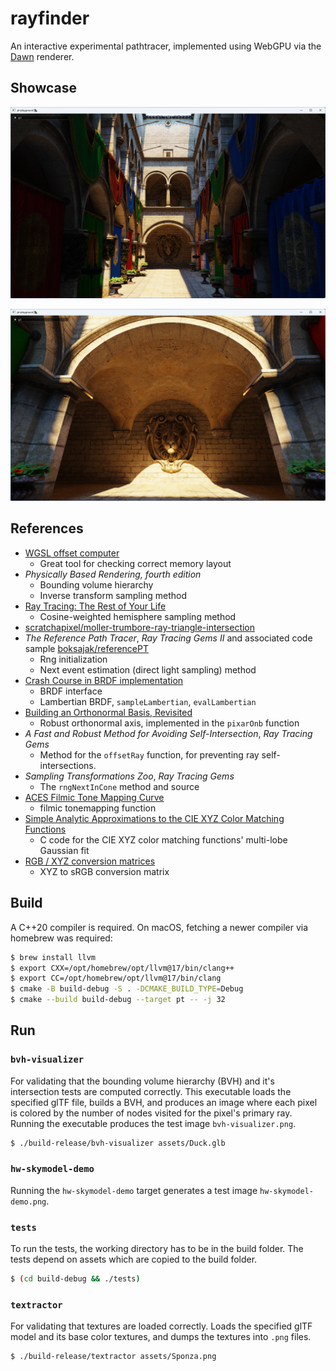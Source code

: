 # rayfinder

An interactive experimental pathtracer, implemented using WebGPU via the [Dawn](https://dawn.googlesource.com/dawn) renderer.

## Showcase

![sponza-1](/img/sponza-1.png)

![sponza-2](/img/sponza-2.png)

## References

- [WGSL offset computer](https://webgpufundamentals.org/webgpu/lessons/resources/wgsl-offset-computer.html)
  - Great tool for checking correct memory layout
- _Physically Based Rendering, fourth edition_
  - Bounding volume hierarchy
  - Inverse transform sampling method
- [Ray Tracing: The Rest of Your Life](https://raytracing.github.io/books/RayTracingTheRestOfYourLife.html)
  - Cosine-weighted hemisphere sampling method
- [scratchapixel/moller-trumbore-ray-triangle-intersection](https://www.scratchapixel.com/lessons/3d-basic-rendering/ray-tracing-rendering-a-triangle/moller-trumbore-ray-triangle-intersection.html)
- _The Reference Path Tracer_, _Ray Tracing Gems II_ and associated code sample [boksajak/referencePT](https://github.com/boksajak/referencePT/)
  - Rng initialization
  - Next event estimation (direct light sampling) method
- [Crash Course in BRDF implementation](https://boksajak.github.io/files/CrashCourseBRDF.pdf)
  - BRDF interface
  - Lambertian BRDF, `sampleLambertian`, `evalLambertian` 
- [Building an Orthonormal Basis, Revisited](https://www.jcgt.org/published/0006/01/01/paper-lowres.pdf)
  - Robust orthonormal axis, implemented in the `pixarOnb` function
- _A Fast and Robust Method for Avoiding Self-Intersection_, _Ray Tracing Gems_
  - Method for the `offsetRay` function, for preventing ray self-intersections.
- _Sampling Transformations Zoo_, _Ray Tracing Gems_
  - The `rngNextInCone` method and source
- [ACES Filmic Tone Mapping Curve](https://knarkowicz.wordpress.com/2016/01/06/aces-filmic-tone-mapping-curve/)
  - filmic tonemapping function
- [Simple Analytic Approximations to the CIE XYZ Color Matching Functions](https://jcgt.org/published/0002/02/01/)
  - C code for the CIE XYZ color matching functions' multi-lobe Gaussian fit
- [RGB / XYZ conversion matrices](http://www.brucelindbloom.com/index.html?Eqn_RGB_XYZ_Matrix.html)
  - XYZ to sRGB conversion matrix

## Build

A C++20 compiler is required. On macOS, fetching a newer compiler via homebrew was required:

```sh
$ brew install llvm
$ export CXX=/opt/homebrew/opt/llvm@17/bin/clang++ 
$ export CC=/opt/homebrew/opt/llvm@17/bin/clang 
$ cmake -B build-debug -S . -DCMAKE_BUILD_TYPE=Debug
$ cmake --build build-debug --target pt -- -j 32
```

## Run

### `bvh-visualizer`

For validating that the bounding volume hierarchy (BVH) and it's intersection tests are computed correctly. This executable loads the specified glTF file, builds a BVH, and produces an image where each pixel is colored by the number of nodes visited for the pixel's primary ray. Running the executable produces the test image `bvh-visualizer.png`.

```sh
$ ./build-release/bvh-visualizer assets/Duck.glb
```

### `hw-skymodel-demo`

Running the `hw-skymodel-demo` target generates a test image `hw-skymodel-demo.png`.

### `tests`

To run the tests, the working directory has to be in the build folder. The tests depend on assets which are copied to the build folder.

```sh
$ (cd build-debug && ./tests)
```

### `textractor`

For validating that textures are loaded correctly. Loads the specified glTF model and its base color textures, and dumps the textures into `.png` files.

```sh
$ ./build-release/textractor assets/Sponza.png
```
